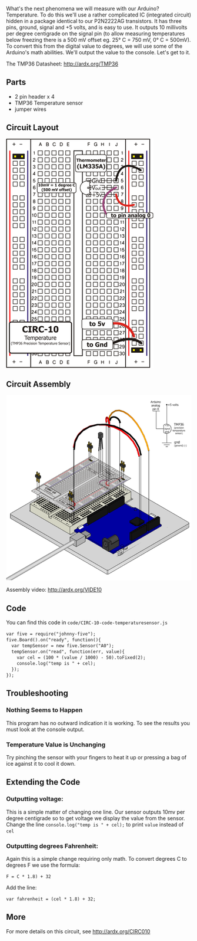 
What's the next phenomena we will measure with our
Arduino? Temperature. To do this we'll use a rather
complicated IC (integrated circuit) hidden in a package
identical to our P2N2222AG transistors. It has three pins,
ground, signal and +5 volts, and is easy to use. It outputs 10
millivolts per degree centigrade on the signal pin (to allow measuring temperatures below freezing there is a 500 mV offset eg. 25° C = 750 mV, 0° C = 500mV). To convert this from the digital value to degrees, we will use some of the Arduino's math abilities.  We'll output the value to the console. Let's get to it.

The TMP36 Datasheet: http://ardx.org/TMP36

<a id="parts"></a>
## Parts

* 2 pin header x 4
* TMP36 Temperature sensor
* jumper wires

<a id="circuit"></a>
## Circuit Layout
[<img style="max-width:400px" src="../../images/circ/CIRC10-sheet-small.png" alt="Circuit Layout"/>](../../images/circ/CIRC10-sheet.png)

<a id="assembly"></a>
## Circuit Assembly
![Assembly Diagram](../../images/assembly/CIRC-10-3dexploded.png "Assembly Diagram")

Assembly video: http://ardx.org/VIDE10

<a id="code"></a>
## Code

You can find this code in `code/CIRC-10-code-temperaturesensor.js`

	var five = require("johnny-five");
	five.Board().on("ready", function(){
	  var tempSensor = new five.Sensor("A0");
	  tempSensor.on("read", function(err, value){
	    var cel = (100 * (value / 1000) - 50).toFixed(2);
	    console.log("temp is " + cel);
	  });
	});

<a id="troubleshooting"></a>
## Troubleshooting




### Nothing Seems to Happen
This program has no outward indication it is working. To see the results you must look at the console output.

### Temperature Value is Unchanging
Try pinching the sensor with your fingers to heat it up or pressing a bag of ice against it to cool it down.


<a id="extending"></a>
## Extending the Code
### Outputting voltage:
This is a simple matter of changing one line. Our sensor outputs 10mv per degree centigrade so to get voltage we display the value from the sensor. Change the line `console.log("temp is " + cel);` to print `value` instead of `cel`

### Outputting degrees Fahrenheit:
Again this is a simple change requiring only math. To
convert degrees C to degrees F we use the formula:  

    F = C * 1.8) + 32

Add the line:

	var fahrenheit = (cel * 1.8) + 32;

<a id="more"></a>
## More
For more details on this circuit, see http://ardx.org/CIRC010
